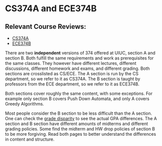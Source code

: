 # CS374A and ECE374B
## Relevant Course Reviews:
- [CS374A](../CS%20Course%20Offerings/CS374A.md)
- [ECE374B](../ECE%20Course%20Offerings/ECE374B.md)

There are two **independent** versions of 374 offered at UIUC, section A and section B. Both fulfill the same requirements and work as prerequisites for the same classes. They however have different lectures, different discussions, different homework and exams, and different grading. Both sections are crosslisted as CS/ECE. The A section is run by the CS department, so we refer to it as CS374A. The B section is taught by professors from the ECE department, so we refer to it as ECE374B.

Both sections cover roughly the same content, with some exceptions. For example only section B covers Push Down Automata, and only A covers Greedy Algorithms.

Most people consider the B section to be less difficult than the A section. One can check the [grade disparity](https://waf.cs.illinois.edu/discovery/grade_disparity_between_sections_at_uiuc/) to see the actual GPA differences. The A section and B section have different amounts of midterms and different grading policies. Some find the midterm and HW drop policies of section B to be more forgiving. Read both pages to better understand the differences in content and structure.
